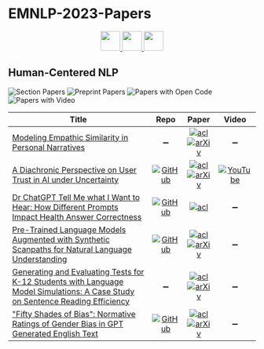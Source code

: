 # EMNLP-2023-Papers

<div align="center">
    <a href="https://github.com/DmitryRyumin/EMNLP-2023-Papers/blob/main/sections/large-language-models-and-the-future-of-nlp.md">
        <img src="https://cdn.jsdelivr.net/gh/DmitryRyumin/NewEraAI-Papers@main/images/left.svg" width="40" alt="" />
    </a>
    <a href="https://github.com/DmitryRyumin/EMNLP-2023-Papers/">
        <img src="https://cdn.jsdelivr.net/gh/DmitryRyumin/NewEraAI-Papers@main/images/home.svg" width="40" alt="" />
    </a>
    <a href="https://github.com/DmitryRyumin/EMNLP-2023-Papers/blob/main/sections/question-answering.md">
        <img src="https://cdn.jsdelivr.net/gh/DmitryRyumin/NewEraAI-Papers@main/images/right.svg" width="40" alt="" />
    </a>
</div>

## Human-Centered NLP

![Section Papers](https://img.shields.io/badge/Section%20Papers-6-42BA16) ![Preprint Papers](https://img.shields.io/badge/Preprint%20Papers-5-b31b1b) ![Papers with Open Code](https://img.shields.io/badge/Papers%20with%20Open%20Code-4-1D7FBF) ![Papers with Video](https://img.shields.io/badge/Papers%20with%20Video-1-FF0000)

<!-- 261 -->
| **Title** | **Repo** | **Paper** | **Video** |
|-----------|:--------:|:---------:|:---------:|
| [Modeling Empathic Similarity in Personal Narratives](https://aclanthology.org/2023.emnlp-main.383) | :heavy_minus_sign: | [![acl](https://img.shields.io/badge/pdf-ACL%20Anthology-CBCBCC.svg)](https://aclanthology.org/2023.emnlp-main.383.pdf) <br /> [![arXiv](https://img.shields.io/badge/arXiv-2305.14246-b31b1b.svg)](http://arxiv.org/abs/2305.14246) | :heavy_minus_sign: |
| [A Diachronic Perspective on User Trust in AI under Uncertainty](https://aclanthology.org/2023.emnlp-main.339) | [![GitHub](https://img.shields.io/github/stars/zouharvi/trust-intervention?style=flat)](https://github.com/zouharvi/trust-intervention) | [![acl](https://img.shields.io/badge/pdf-ACL%20Anthology-CBCBCC.svg)](https://aclanthology.org/2023.emnlp-main.339.pdf) <br /> [![arXiv](https://img.shields.io/badge/arXiv-2310.13544-b31b1b.svg)](http://arxiv.org/abs/2310.13544) | [![YouTube](https://img.shields.io/badge/YouTube-%23FF0000.svg?style=for-the-badge&logo=YouTube&logoColor=white)](https://www.youtube.com/watch?v=NrH3flpijDw) |
| [Dr ChatGPT Tell Me what I Want to Hear: How Different Prompts Impact Health Answer Correctness](https://aclanthology.org/2023.emnlp-main.928) | [![GitHub](https://img.shields.io/github/stars/ielab/drchatgpt-health_prompting?style=flat)](https://github.com/ielab/drchatgpt-health_prompting) | [![acl](https://img.shields.io/badge/pdf-ACL%20Anthology-CBCBCC.svg)](https://aclanthology.org/2023.emnlp-main.928.pdf) | :heavy_minus_sign: |
| [Pre-Trained Language Models Augmented with Synthetic Scanpaths for Natural Language Understanding](https://aclanthology.org/2023.emnlp-main.400) | [![GitHub](https://img.shields.io/github/stars/aeye-lab/EMNLP-SyntheticScanpaths-NLU-PretrainedLM?style=flat)](https://github.com/aeye-lab/EMNLP-SyntheticScanpaths-NLU-PretrainedLM) | [![acl](https://img.shields.io/badge/pdf-ACL%20Anthology-CBCBCC.svg)](https://aclanthology.org/2023.emnlp-main.400.pdf) <br /> [![arXiv](https://img.shields.io/badge/arXiv-2310.14676-b31b1b.svg)](http://arxiv.org/abs/2310.14676) | :heavy_minus_sign: |
| [Generating and Evaluating Tests for K-12 Students with Language Model Simulations: A Case Study on Sentence Reading Efficiency](https://aclanthology.org/2023.emnlp-main.135) | :heavy_minus_sign: | [![acl](https://img.shields.io/badge/pdf-ACL%20Anthology-CBCBCC.svg)](https://aclanthology.org/2023.emnlp-main.135.pdf) <br /> [![arXiv](https://img.shields.io/badge/arXiv-2310.06837-b31b1b.svg)](http://arxiv.org/abs/2310.06837) | :heavy_minus_sign: |
| ["Fifty Shades of Bias": Normative Ratings of Gender Bias in GPT Generated English Text](https://aclanthology.org/2023.emnlp-main.115) | [![GitHub](https://img.shields.io/github/stars/hadarishav/FiftyShadesofBias?style=flat)](https://github.com/hadarishav/FiftyShadesofBias) | [![acl](https://img.shields.io/badge/pdf-ACL%20Anthology-CBCBCC.svg)](https://aclanthology.org/2023.emnlp-main.115.pdf) <br /> [![arXiv](https://img.shields.io/badge/arXiv-2310.17428-b31b1b.svg)](http://arxiv.org/abs/2310.17428) | :heavy_minus_sign: |

